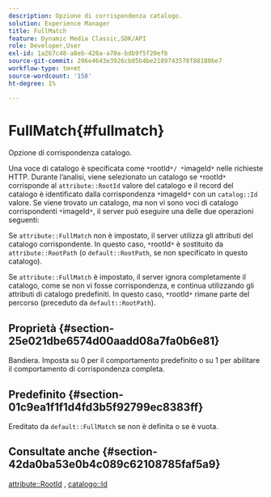 ```yaml
---
description: Opzione di corrispondenza catalogo.
solution: Experience Manager
title: FullMatch
feature: Dynamic Media Classic,SDK/API
role: Developer,User
exl-id: 1a267c48-a8eb-426a-a70a-bdb9f5f20efb
source-git-commit: 206e4643e3926cb85b4be2189743578f88180be7
workflow-type: tm+mt
source-wordcount: '158'
ht-degree: 1%

---
```


# FullMatch{#fullmatch}

Opzione di corrispondenza catalogo.

Una voce di catalogo è specificata come `*`rootId`*/ *`imageId`*` nelle richieste HTTP. Durante l’analisi, viene selezionato un catalogo se `*`rootId`*` corrisponde al `attribute::RootId` valore del catalogo e il record del catalogo è identificato dalla corrispondenza `*`imageId`*` con un `catalog::Id` valore. Se viene trovato un catalogo, ma non vi sono voci di catalogo corrispondenti `*`imageId`*`, il server può eseguire una delle due operazioni seguenti:

Se `attribute::FullMatch` non è impostato, il server utilizza gli attributi del catalogo corrispondente. In questo caso, `*`rootId`*` è sostituito da `attribute::RootPath` (o `default::RootPath`, se non specificato in questo catalogo).

Se `attribute::FullMatch` è impostato, il server ignora completamente il catalogo, come se non vi fosse corrispondenza, e continua utilizzando gli attributi di catalogo predefiniti. In questo caso, `*`rootId`*` rimane parte del percorso (preceduto da `default::RootPath`).

## Proprietà {#section-25e021dbe6574d00aadd08a7fa0b6e81}

Bandiera. Imposta su 0 per il comportamento predefinito o su 1 per abilitare il comportamento di corrispondenza completa.

## Predefinito {#section-01c9ea1f1f1d4fd3b5f92799ec8383ff}

Ereditato da `default::FullMatch` se non è definita o se è vuota.

## Consultate anche {#section-42da0ba53e0b4c089c62108785faf5a9}

[attribute::RootId](../../../../../is-api/image-catalog/image-serving-api-ref/c-image-catalog-reference/c-attributes-reference/r-rootid.md#reference-13653312925e4a08b90f99961d53f546) , [catalogo::Id](/help/aem-is-ir-api/is-api/image-catalog/image-serving-api-ref/c-image-catalog-reference/c-image-svg-data-reference/c-image-data-reference/r-id-cat.md)

